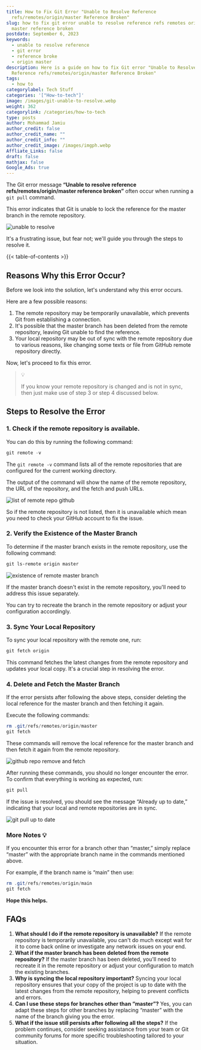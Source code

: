 ```yaml
---
title: How to Fix Git Error "Unable to Resolve Reference
  refs/remotes/origin/master Reference Broken"
slug: how to fix git error unable to resolve reference refs remotes origin
  master reference broken
postdate: September 6, 2023
keywords:
  - unable to resolve reference
  - git error
  - reference broke
  - origin master
description: Here is a guide on how to fix Git error "Unable to Resolve
  Reference refs/remotes/origin/master Reference Broken"
tags:
  - how to
categorylabel: Tech Stuff
categories: '["How-to-tech"]'
image: /images/git-unable-to-resolve.webp
weight: 362
categorylink: /categories/how-to-tech
type: posts
author: Mohammad Jamiu
author_credit: false
author_credit_name: ""
author_credit_info: ""
author_credit_image: /images/imgph.webp
Affliate_Links: false
draft: false
mathjax: false
Google_Ads: true
---
```

The Git error message **“Unable to resolve reference refs/remotes/origin/master reference broken”** often occur when running a `git pull` command.

This error indicates that Git is unable to lock the reference for the master branch in the remote repository.

![unable to resolve](/images/git-unable-to-resolve.webp "unable to resolve")

It's a frustrating issue, but fear not; we'll guide you through the steps to resolve it.

{{< table-of-contents >}}

## **Reasons Why this Error Occur?**

Before we look into the solution, let's understand why this error occurs.

Here are a few possible reasons:

1. The remote repository may be temporarily unavailable, which prevents Git from establishing a connection.
2. It's possible that the master branch has been deleted from the remote repository, leaving Git unable to find the reference.
3. Your local repository may be out of sync with the remote repository due to various reasons, like changing some texts or file from GitHub remote repository directly.

Now, let's proceed to fix this error.

> :bulb:
>
> If you know your remote repository is changed and is not in sync, then just make use of step 3 or step 4 discussed below.

## **Steps to Resolve the Error**

### **1. Check if the remote repository is available.**

You can do this by running the following command:

```powershell
git remote -v
```

The `git remote -v` command lists all of the remote repositories that are configured for the current working directory.

The output of the command will show the name of the remote repository, the URL of the repository, and the fetch and push URLs.

![list of remote repo github](/images/git-remote-version.webp "list of remote repo github")

So if the remote repository is not listed, then it is unavailable which mean you need to check your GitHub account to fix the issue.

### **2. Verify the Existence of the Master Branch**

To determine if the master branch exists in the remote repository, use the following command:

```powershell
git ls-remote origin master
```

![existence of remote master branch](/images/git-ls-origin-master.webp "existence of remote master branch")

If the master branch doesn't exist in the remote repository, you'll need to address this issue separately.

You can try to recreate the branch in the remote repository or adjust your configuration accordingly.

### **3. Sync Your Local Repository**

To sync your local repository with the remote one, run:

```powershell
git fetch origin
```

This command fetches the latest changes from the remote repository and updates your local copy. It's a crucial step in resolving the error.

### **4. Delete and Fetch the Master Branch**

If the error persists after following the above steps, consider deleting the local reference for the master branch and then fetching it again.

Execute the following commands:

```powershell
rm .git/refs/remotes/origin/master
git fetch
```

These commands will remove the local reference for the master branch and then fetch it again from the remote repository.

![github repo remove and fetch](/images/no-error-for-git-fetch.webp "github repo remove and fetch")

After running these commands, you should no longer encounter the error. To confirm that everything is working as expected, run:

```powershell
git pull
```

If the issue is resolved, you should see the message “Already up to date,” indicating that your local and remote repositories are in sync.

![git pull up to date](/images/git-pull-up-to-date.webp "git pull up to date")

### **More Notes :bulb:**

If you encounter this error for a branch other than “master,” simply replace “master” with the appropriate branch name in the commands mentioned above.

For example, if the branch name is “main” then use:

```powershell
rm .git/refs/remotes/origin/main
git fetch
```

**Hope this helps.**

## **FAQs**

1. **What should I do if the remote repository is unavailable?** If the remote repository is temporarily unavailable, you can't do much except wait for it to come back online or investigate any network issues on your end.
2. **What if the master branch has been deleted from the remote repository?** If the master branch has been deleted, you'll need to recreate it in the remote repository or adjust your configuration to match the existing branches.
3. **Why is syncing the local repository important?** Syncing your local repository ensures that your copy of the project is up to date with the latest changes from the remote repository, helping to prevent conflicts and errors.
4. **Can I use these steps for branches other than “master”?** Yes, you can adapt these steps for other branches by replacing “master” with the name of the branch giving you the error.
5. **What if the issue still persists after following all the steps?** If the problem continues, consider seeking assistance from your team or Git community forums for more specific troubleshooting tailored to your situation.